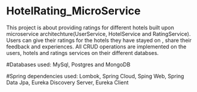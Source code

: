 # HotelRating_MicroService

This project is about providing ratings for different hotels built upon microservice architechture(UserService, HotelService and RatingService).
Users can give their ratings for the hotels they have stayed on , share their feedback and experiences.
All CRUD operations are implemented on the users, hotels and ratings services on their different databses.

#Databases used: MySql, Postgres and MongoDB

#Spring dependencies used: Lombok, Spring Cloud, Sping Web, Spring Data Jpa, Eureka Discovery Server, Eureka Client

